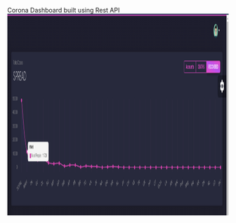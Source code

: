 Corona Dashboard built using Rest API
<img src="Screenshot from 2020-05-22 14-10-28.png" width=1800 height=460>

